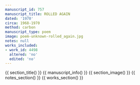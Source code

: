```yaml
---
manuscript_id: 757
manuscript_title: ROLLED AGAIN
dated: '1970'
circa: 1968-1970
method: carbon
manuscript_type: poem
image: poem-unknown-rolled_again.jpg
notes: null
works_included:
- work_id: 4498
  altered: 'no'
  edited: 'no'
---
```


{{ section_title() }}
{{ manuscript_info() }}
{{ section_image() }}
{{ notes_section() }}
{{ works_section() }}
